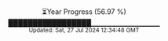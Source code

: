 <p align="center">
⏳Year Progress (56.97 %) <br>
█████████████████▁▁▁▁▁▁▁▁▁▁▁▁▁ <br>
<sub>Updated: Sat, 27 Jul 2024 12:34:48 GMT</sub>
</p>

